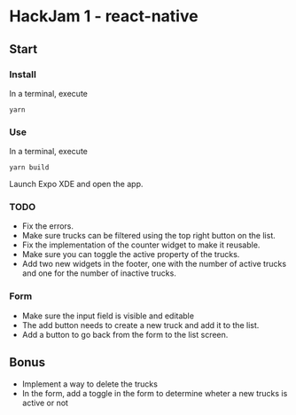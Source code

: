 # HackJam 1 - react-native

## Start

### Install

In a terminal, execute
```
yarn
```

### Use

In a terminal, execute
```
yarn build
```

Launch Expo XDE and open the app.

### TODO

* Fix the errors.
* Make sure trucks can be filtered using the top right button on the list.
* Fix the implementation of the counter widget to make it reusable.
* Make sure you can toggle the active property of the trucks.
* Add two new widgets in the footer, one with the number of active trucks and one for the number of inactive trucks.

### Form
* Make sure the input field is visible and editable
* The add button needs to create a new truck and add it to the list.
* Add a button to go back from the form to the list screen.


## Bonus
- Implement a way to delete the trucks
- In the form, add a toggle in the form to determine wheter a new trucks is active or not 
